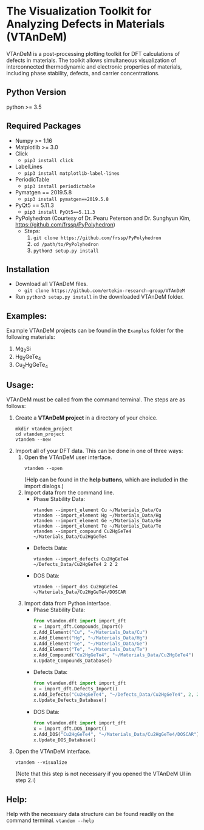 The Visualization Toolkit for Analyzing Defects in Materials (VTAnDeM)
======================================================================

VTAnDeM is a post-processing plotting toolkit for DFT calculations of defects in materials.
The toolkit allows simultaneous visualization of interconnected thermodynamic and electronic properties of materials, including phase stability, defects, and carrier concentrations.


Python Version
--------------
python >= 3.5


Required Packages
-----------------
- Numpy >= 1.16
- Matplotlib >= 3.0
- Click
	- `pip3 install click`
- LabelLines
	- `pip3 install matplotlib-label-lines`
- PeriodicTable
	- `pip3 install periodictable`
- Pymatgen == 2019.5.8
	- `pip3 install pymatgen==2019.5.8`
- PyQt5 == 5.11.3
	- `pip3 install PyQt5==5.11.3`
- PyPolyhedron (Courtesy of Dr. Pearu Peterson and Dr. Sunghyun Kim, https://github.com/frssp/PyPolyhedron)
	- Steps:
		1. `git clone https://github.com/frssp/PyPolyhedron`
		2. `cd /path/to/PyPolyhedron`
		3. `python3 setup.py install`


Installation
---------------
- Download all VTAnDeM files.
	- `git clone https://github.com/ertekin-research-group/VTAnDeM`
- Run `python3 setup.py install` in the downloaded VTAnDeM folder.


Examples:
---------
Example VTAnDeM projects can be found in the `Examples` folder for the following materials:
1. Mg<sub>2</sub>Si
2. Hg<sub>2</sub>GeTe<sub>4</sub>
3. Cu<sub>2</sub>HgGeTe<sub>4</sub>


Usage:
------
VTAnDeM must be called from the command terminal. The steps are as follows:
1. Create a **VTAnDeM project** in a directory of your choice.
	```
	mkdir vtandem_project
	cd vtandem_project
	vtandem --new
	```
2. Import all of your DFT data. This can be done in one of three ways:
	1. Open the VTAnDeM user interface.
		```
		vtandem --open
		```
		(Help can be found in the **help buttons**, which are included in the import dialogs.)
	2. Import data from the command line.
		- Phase Stability Data:
			```
			vtandem --import_element Cu ~/Materials_Data/Cu
			vtandem --import_element Hg ~/Materials_Data/Hg
			vtandem --import_element Ge ~/Materials_Data/Ge
			vtandem --import_element Te ~/Materials_Data/Te
			vtandem --import_compound Cu2HgGeTe4 ~/Materials_Data/Cu2HgGeTe4
			```
		- Defects Data:
			```
			vtandem --import_defects Cu2HgGeTe4 ~/Defects_Data/Cu2HgGeTe4 2 2 2
			```
		- DOS Data:
			```
			vtandem --import_dos Cu2HgGeTe4 ~/Materials_Data/Cu2HgGeTe4/DOSCAR
			```
	3. Import data from Python interface.
		- Phase Stability Data:
			```python
			from vtandem.dft import import_dft
			x = import_dft.Compounds_Import()
			x.Add_Element("Cu", "~/Materials_Data/Cu")
			x.Add_Element("Hg", "~/Materials_Data/Hg")
			x.Add_Element("Ge", "~/Materials_Data/Ge")
			x.Add_Element("Te", "~/Materials_Data/Te")
			x.Add_Compound("Cu2HgGeTe4", "~/Materials_Data/Cu2HgGeTe4")
			x.Update_Compounds_Database()
			```
		- Defects Data:
			```python
			from vtandem.dft import import_dft
			x = import_dft.Defects_Import()
			x.Add_Defects("Cu2HgGeTe4", "~/Defects_Data/Cu2HgGeTe4", 2, 2, 2)
			x.Update_Defects_Database()
			```
		- DOS Data:
			```python
			from vtandem.dft import import_dft
			x = import_dft.DOS_Import()
			x.Add_DOS("Cu2HgGeTe4", "~/Materials_Data/Cu2HgGeTe4/DOSCAR")
			x.Update_DOS_Database()
			```
3. Open the VTAnDeM interface.
	```
	vtandem --visualize
	```
	(Note that this step is not necessary if you opened the VTAnDeM UI in step 2.i)


Help:
-----
Help with the necessary data structure can be found readily on the command terminal.
	```
	vtandem --help
	```

